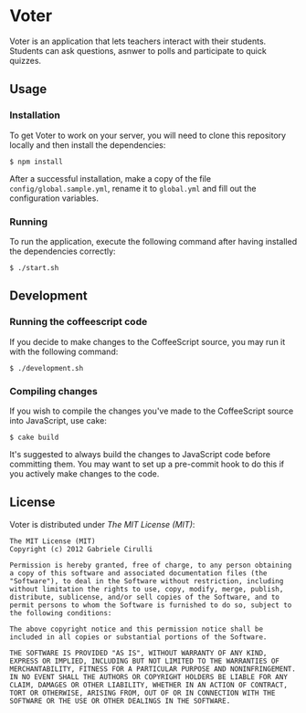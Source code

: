 # Voter
Voter is an application that lets teachers interact with their students. Students can ask questions, asnwer to polls and participate to quick quizzes.

## Usage
### Installation
To get Voter to work on your server, you will need to clone this repository locally and then install the dependencies:
```
$ npm install
```

After a successful installation, make a copy of the file `config/global.sample.yml`, rename it to `global.yml` and fill out the configuration variables.

### Running
To run the application, execute the following command after having installed the dependencies correctly:
```
$ ./start.sh
```

## Development
### Running the coffeescript code
If you decide to make changes to the CoffeeScript source, you may run it with the following command:
```
$ ./development.sh
```

### Compiling changes
If you wish to compile the changes you've made to the CoffeeScript source into JavaScript, use cake:
```
$ cake build
```

It's suggested to always build the changes to JavaScript code before committing them.
You may want to set up a pre-commit hook to do this if you actively make changes to the code.

## License
Voter is distributed under *The MIT License (MIT)*:

```
The MIT License (MIT)
Copyright (c) 2012 Gabriele Cirulli
 
Permission is hereby granted, free of charge, to any person obtaining a copy of this software and associated documentation files (the "Software"), to deal in the Software without restriction, including without limitation the rights to use, copy, modify, merge, publish, distribute, sublicense, and/or sell copies of the Software, and to permit persons to whom the Software is furnished to do so, subject to the following conditions:
 
The above copyright notice and this permission notice shall be included in all copies or substantial portions of the Software.
 
THE SOFTWARE IS PROVIDED "AS IS", WITHOUT WARRANTY OF ANY KIND, EXPRESS OR IMPLIED, INCLUDING BUT NOT LIMITED TO THE WARRANTIES OF MERCHANTABILITY, FITNESS FOR A PARTICULAR PURPOSE AND NONINFRINGEMENT. IN NO EVENT SHALL THE AUTHORS OR COPYRIGHT HOLDERS BE LIABLE FOR ANY CLAIM, DAMAGES OR OTHER LIABILITY, WHETHER IN AN ACTION OF CONTRACT, TORT OR OTHERWISE, ARISING FROM, OUT OF OR IN CONNECTION WITH THE SOFTWARE OR THE USE OR OTHER DEALINGS IN THE SOFTWARE.
```